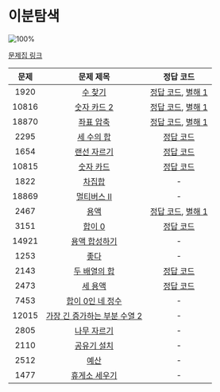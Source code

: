 # 이분탐색

![100%](https://progress-bar.dev/10/?scale=20&title=progress&width=500&color=babaca&suffix=/20)

[문제집 링크](https://www.acmicpc.net/workbook/view/8400)

| 문제 | 문제 제목 | 정답 코드 |
| :--: | :--: | :--: |
| 1920 | [수 찾기](https://www.acmicpc.net/problem/1920) | [정답 코드](../0x13/solutions/1920.cpp), [별해 1](../0x13/solutions/1920_1.cpp) |
| 10816 | [숫자 카드 2](https://www.acmicpc.net/problem/10816) | [정답 코드](../0x13/solutions/10816.cpp), [별해 1](../0x13/solutions/10816_1.cpp) |
| 18870 | [좌표 압축](https://www.acmicpc.net/problem/18870) | [정답 코드](../0x13/solutions/18870.cpp), [별해 1](../0x13/solutions/18870_1.cpp) |
| 2295 | [세 수의 합](https://www.acmicpc.net/problem/2295) | [정답 코드](../0x13/solutions/2295.cpp) |
| 1654 | [랜선 자르기](https://www.acmicpc.net/problem/1654) | [정답 코드](../0x13/solutions/1654.cpp) |
| 10815 | [숫자 카드](https://www.acmicpc.net/problem/10815) | [정답 코드](../0x13/solutions/10815.cpp) |
| 1822 | [차집합](https://www.acmicpc.net/problem/1822) | - |
| 18869 | [멀티버스 Ⅱ](https://www.acmicpc.net/problem/18869) | - |
| 2467 | [용액](https://www.acmicpc.net/problem/2467) | [정답 코드](../0x13/solutions/2467.cpp), [별해 1](../0x13/solutions/2467_1.cpp) |
| 3151 | [합이 0](https://www.acmicpc.net/problem/3151) | [정답 코드](../0x13/solutions/3151.cpp) |
| 14921 | [용액 합성하기](https://www.acmicpc.net/problem/14921) | - |
| 1253 | [좋다](https://www.acmicpc.net/problem/1253) | - |
| 2143 | [두 배열의 합](https://www.acmicpc.net/problem/2143) | [정답 코드](../0x13/solutions/2143.cpp) |
| 2473 | [세 용액](https://www.acmicpc.net/problem/2473) | [정답 코드](../0x13/solutions/2473.cpp) |
| 7453 | [합이 0인 네 정수](https://www.acmicpc.net/problem/7453) | - |
| 12015 | [가장 긴 증가하는 부분 수열 2](https://www.acmicpc.net/problem/12015) | - |
| 2805 | [나무 자르기](https://www.acmicpc.net/problem/2805) | - |
| 2110 | [공유기 설치](https://www.acmicpc.net/problem/2110) | - |
| 2512 | [예산](https://www.acmicpc.net/problem/2512) | - |
| 1477 | [휴게소 세우기](https://www.acmicpc.net/problem/1477) | - |
